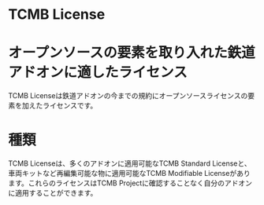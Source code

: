 # TCMB License
# オープンソースの要素を取り入れた鉄道アドオンに適したライセンス
TCMB Licenseは鉄道アドオンの今までの規約にオープンソースライセンスの要素を加えたライセンスです。
# 種類
TCMB Licenseは、多くのアドオンに適用可能なTCMB Standard Licenseと、車両キットなど再編集可能な物に適用可能なTCMB Modifiable Licenseがあります。これらのライセンスはTCMB Projectに確認することなく自分のアドオンに適用することができます。
